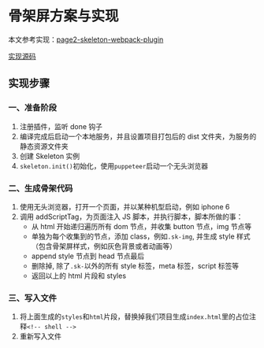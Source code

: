 # 骨架屏方案与实现

本文参考实现：[page2-skeleton-webpack-plugin](https://www.npmjs.com/package/page2-skeleton-webpack-plugin)

[实现源码](https://github.com/wangxv/page2-webpack-plugin-simple)

## 实现步骤

### 一、准备阶段

1. 注册插件，监听 done 钩子
2. 编译完成后启动一个本地服务，并且设置项目打包后的 dist 文件夹，为服务的静态资源文件夹
3. 创建 Skeleton 实例
4. `skeleton.init()`初始化，使用`puppeteer`启动一个无头浏览器

### 二、生成骨架代码

1. 使用无头浏览器，打开一个页面，并以某种机型启动，例如 iphone 6
2. 调用 addScriptTag，为页面注入 JS 脚本，并执行脚本，脚本所做的事：
   - 从 html 开始递归遍历所有 dom 节点，并收集 button 节点，img 节点等
   - 单独为每个收集到的节点，添加 class，例如`.sk-img`, 并生成 style 样式（包含骨架屏样式，例如灰色背景或者动画等）
   - append style 节点到 head 节点最后
   - 删除掉, 除了`.sk-`以外的所有 style 标签，meta 标签，script 标签等
   - 返回以上的 html 片段和 styles

### 三、写入文件

1. 将上面生成的`styles`和`html`片段，替换掉我们项目生成`index.html`里的占位注释`<!-- shell -->`
2. 重新写入文件
